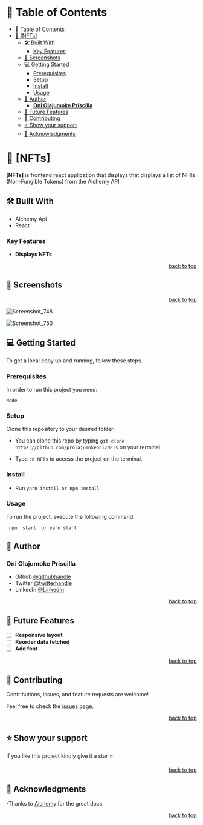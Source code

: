 <a name="readme-top"></a>

# 📗 Table of Contents

- [📗 Table of Contents](#-table-of-contents)
- [📖 \[NFTs\] ](#-nfts-)
	- [🛠 Built With ](#-built-with-)
		- [Key Features ](#key-features-)
	- [🎥 Screenshots ](#-screenshots-)
	- [💻 Getting Started ](#-getting-started-)
		- [Prerequisites](#prerequisites)
		- [Setup](#setup)
		- [Install](#install)
		- [Usage](#usage)
	- [👥 Author ](#-author-)
		- [**Oni Olajumoke Priscilla**](#oni-olajumoke-priscilla)
	- [🔭 Future Features ](#-future-features-)
	- [🤝 Contributing ](#-contributing-)
	- [⭐️ Show your support ](#️-show-your-support-)
	- [🙏 Acknowledgments ](#-acknowledgments-)

<!-- PROJECT DESCRIPTION -->

# 📖 [NFTs] <a name="about-project"></a>
 
**[NFTs]** is frontend react application that displays that displays a list of NFTs (Non-Fungible
Tokens)  from the Alchemy API
## 🛠 Built With <a name="built-with"></a>

- Alchemy Api
- React 



<!-- Features -->

### Key Features <a name="key-features"></a>
 

- **Displays NFTs** 

<p align="right"><a href="#readme-top">back to top</a></p>
 
 
  
## 🎥 Screenshots <a name="screenshot"></a>
<p align="right"><a href="#readme-top">back to top</a></p>

![Screenshot_748](https://user-images.githubusercontent.com/69638013/223830625-a7f72888-3965-4e63-809a-2b79f0991cfc.png)


![Screenshot_750](https://user-images.githubusercontent.com/69638013/223831952-99a1262c-2db1-4a80-acd3-896653cbf5e4.png)


<!-- GETTING STARTED -->

## 💻 Getting Started <a name="getting-started"></a>
 

To get a local copy up and running, follow these steps.

### Prerequisites

In order to run this project you need:

`Node` 

### Setup

Clone this repository to your desired folder:

- You can clone this repo by typing `git clone https://github.com/prolajumokeoni/NFTs` on your terminal.

- Type `cd NFTs` to access the project on the terminal.

### Install



- Run `yarn install or npm install`
 
### Usage

To run the project, execute the following command:
 
` npm  start  or yarn start`

 

## 👥 Author <a name="authors"></a>
 

### **Oni Olajumoke Priscilla**

- Github [@githubhandle](https://github.com/prolajumokeoni)
- Twitter [@twitterhandle](https://twitter.com/prolajumokeoni)
- LinkedIn [@LinkedIn](https://www.linkedin.com/in/prolajumokeoni)

<p align="right"><a href="#readme-top">back to top</a></p>

<!-- FUTURE FEATURES -->

## 🔭 Future Features <a name="future-features"></a>
 

- [ ] **Responsive layout**
- [ ] **Reorder data fetched**
- [ ] **Add font**

<p align="right"><a href="#readme-top">back to top</a></p>

<!-- CONTRIBUTING -->

## 🤝 Contributing <a name="contributing"></a>

Contributions, issues, and feature requests are welcome!

Feel free to check the [issues page](../../issues/).

<p align="right"><a href="#readme-top">back to top</a></p>

<!-- SUPPORT -->

## ⭐️ Show your support <a name="support"></a> 

If you like this project kindly give it a star ⭐️

<p align="right"><a href="#readme-top">back to top</a></p>

<!-- ACKNOWLEDGEMENTS -->

## 🙏 Acknowledgments <a name="acknowledgements"></a>
 

-Thanks to [Alchemy](https://docs.alchemy.com/reference/) for the great docs


<p align="right"><a href="#readme-top">back to top</a></p>

 